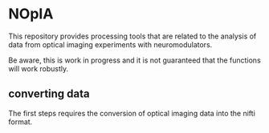 # NOpIA
This repository provides processing tools that are related to the analysis of data from optical imaging experiments with neuromodulators.

Be aware, this is work in progress and it is not guaranteed that the functions will work robustly.


## converting data

The first steps requires the conversion of optical imaging data into the nifti format.
